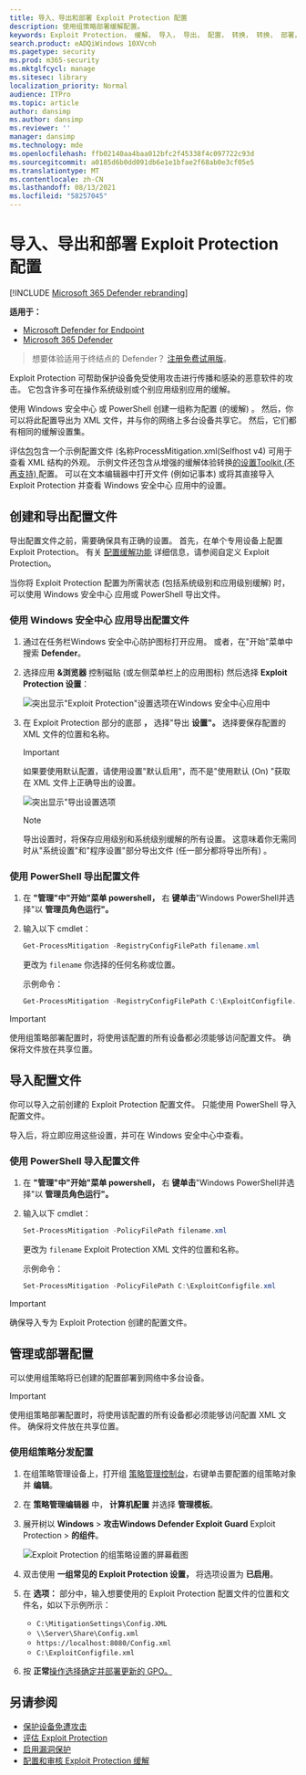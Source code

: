 ```yaml
---
title: 导入、导出和部署 Exploit Protection 配置
description: 使用组策略部署缓解配置。
keywords: Exploit Protection， 缓解， 导入， 导出， 配置， 转换， 转换， 部署， 安装
search.product: eADQiWindows 10XVcnh
ms.pagetype: security
ms.prod: m365-security
ms.mktglfcycl: manage
ms.sitesec: library
localization_priority: Normal
audience: ITPro
ms.topic: article
author: dansimp
ms.author: dansimp
ms.reviewer: ''
manager: dansimp
ms.technology: mde
ms.openlocfilehash: ffb02140aa4baa012bfc2f45338f4c097722c93d
ms.sourcegitcommit: a0185d6b0dd091db6e1e1bfae2f68ab0e3cf05e5
ms.translationtype: MT
ms.contentlocale: zh-CN
ms.lasthandoff: 08/13/2021
ms.locfileid: "58257045"
---
```

# <a name="import-export-and-deploy-exploit-protection-configurations"></a>导入、导出和部署 Exploit Protection 配置

[!INCLUDE [Microsoft 365 Defender rebranding](../../includes/microsoft-defender.md)]


**适用于：**
- [Microsoft Defender for Endpoint](https://go.microsoft.com/fwlink/p/?linkid=2154037)
- [Microsoft 365 Defender](https://go.microsoft.com/fwlink/?linkid=2118804)

> 想要体验适用于终结点的 Defender？ [注册免费试用版](https://signup.microsoft.com/create-account/signup?products=7f379fee-c4f9-4278-b0a1-e4c8c2fcdf7e&ru=https://aka.ms/MDEp2OpenTrial?ocid=docs-wdatp-exposedapis-abovefoldlink)。

Exploit Protection 可帮助保护设备免受使用攻击进行传播和感染的恶意软件的攻击。 它包含许多可在操作系统级别或个别应用级别应用的缓解。

使用 Windows 安全中心 或 PowerShell 创建一组称为配置 (的缓解) 。 然后，你可以将此配置导出为 XML 文件，并与你的网络上多台设备共享它。 然后，它们都有相同的缓解设置集。

评估[包](https://demo.wd.microsoft.com/Page/EP)包含一个示例配置文件 (名称ProcessMitigation.xml(Selfhost v4) 可用于查看 XML 结构的外观。  示例文件还包含从增强的缓解体验转换[的设置Toolkit (不再支持) ](https://support.microsoft.com/help/2458544/the-enhanced-mitigation-experience-toolkit)配置。 可以在文本编辑器中打开文件 (例如记事本) 或将其直接导入 Exploit Protection 并查看 Windows 安全中心 应用中的设置。

## <a name="create-and-export-a-configuration-file"></a>创建和导出配置文件

导出配置文件之前，需要确保具有正确的设置。 首先，在单个专用设备上配置 Exploit Protection。 有关 [配置缓解功能](customize-exploit-protection.md) 详细信息，请参阅自定义 Exploit Protection。

当你将 Exploit Protection 配置为所需状态 (包括系统级别和应用级别缓解) 时，可以使用 Windows 安全中心 应用或 PowerShell 导出文件。

### <a name="use-the-windows-security-app-to-export-a-configuration-file"></a>使用 Windows 安全中心 应用导出配置文件

1. 通过在任务栏Windows 安全中心防护图标打开应用。 或者，在"开始"菜单中搜索 **Defender**。

2. 选择应用 **&浏览器** 控制磁贴 (或左侧菜单栏上的应用图标) 然后选择 **Exploit Protection 设置**：

    ![突出显示"Exploit Protection"设置选项在Windows 安全中心应用中](../../media/wdsc-exp-prot.png)

3. 在 Exploit Protection 部分的底部 **，** 选择"导出 **设置"。** 选择要保存配置的 XML 文件的位置和名称。

    > [!IMPORTANT]
    > 如果要使用默认配置，请使用设置"默认启用"，而不是"使用默认 (On) "获取在 XML 文件上正确导出的设置。

    ![突出显示"导出设置选项](../../media/wdsc-exp-prot-export.png)

    > [!NOTE]
    > 导出设置时，将保存应用级别和系统级别缓解的所有设置。 这意味着你无需同时从"系统设置"和"程序设置"部分导出文件 (任一部分都将导出所有) 。

### <a name="use-powershell-to-export-a-configuration-file"></a>使用 PowerShell 导出配置文件

1. 在 **"管理"中"开始"菜单 powershell，** 右 **键单击**"Windows PowerShell并选择"以 **管理员角色运行"。**
2. 输入以下 cmdlet：

    ```PowerShell
    Get-ProcessMitigation -RegistryConfigFilePath filename.xml
    ```

    更改为 `filename` 你选择的任何名称或位置。

    示例命令：

    ```powershell
    Get-ProcessMitigation -RegistryConfigFilePath C:\ExploitConfigfile.xml
    ```

> [!IMPORTANT]
> 使用组策略部署配置时，将使用该配置的所有设备都必须能够访问配置文件。 确保将文件放在共享位置。

## <a name="import-a-configuration-file"></a>导入配置文件

你可以导入之前创建的 Exploit Protection 配置文件。 只能使用 PowerShell 导入配置文件。

导入后，将立即应用这些设置，并可在 Windows 安全中心中查看。

### <a name="use-powershell-to-import-a-configuration-file"></a>使用 PowerShell 导入配置文件

1. 在 **"管理"中"开始"菜单 powershell，** 右 **键单击**"Windows PowerShell并选择"以 **管理员角色运行"。**
2. 输入以下 cmdlet：

    ```PowerShell
    Set-ProcessMitigation -PolicyFilePath filename.xml
    ```

    更改为 `filename` Exploit Protection XML 文件的位置和名称。

    示例命令：

    ```powershell
    Set-ProcessMitigation -PolicyFilePath C:\ExploitConfigfile.xml
    ```

> [!IMPORTANT]
> 确保导入专为 Exploit Protection 创建的配置文件。

## <a name="manage-or-deploy-a-configuration"></a>管理或部署配置

可以使用组策略将已创建的配置部署到网络中多台设备。

> [!IMPORTANT]
> 使用组策略部署配置时，将使用该配置的所有设备都必须能够访问配置 XML 文件。 确保将文件放在共享位置。

### <a name="use-group-policy-to-distribute-the-configuration"></a>使用组策略分发配置

1. 在组策略管理设备上，打开组 [策略管理控制台](/previous-versions/windows/desktop/gpmc/group-policy-management-console-portal)，右键单击要配置的组策略对象并 **编辑**。

2. 在 **策略管理编辑器** 中， **计算机配置** 并选择 **管理模板**。

3. 展开树以 **Windows**  >  **攻击Windows Defender Exploit Guard** Exploit Protection  >  **的组件**。

    ![Exploit Protection 的组策略设置的屏幕截图](../../media/exp-prot-gp.png)

4. 双击使用 **一组常见的 Exploit Protection 设置，** 将选项设置为 **已启用**。

5. 在 **选项：** 部分中，输入想要使用的 Exploit Protection 配置文件的位置和文件名，如以下示例所示：

    - `C:\MitigationSettings\Config.XML`
    - `\\Server\Share\Config.xml`
    - `https://localhost:8080/Config.xml`
    - `C:\ExploitConfigfile.xml`

6. 按 **正常**[操作选择确定并部署更新的 GPO。](/windows/win32/srvnodes/group-policy)

## <a name="see-also"></a>另请参阅

- [保护设备免遭攻击](exploit-protection.md)
- [评估 Exploit Protection](evaluate-exploit-protection.md)
- [启用漏洞保护](enable-exploit-protection.md)
- [配置和审核 Exploit Protection 缓解](customize-exploit-protection.md)
